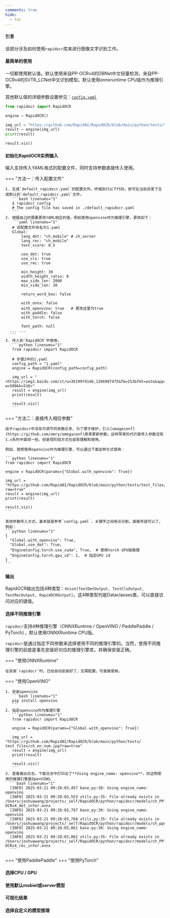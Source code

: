 ```yaml
---
comments: true
hide:
  - toc
---
```


#### 引言

该部分涉及如何使用`rapidocr`库来进行图像文字识别工作。

#### 最简单的使用

一切都使用默认值。默认使用来自PP-OCRv4的DBNet中文轻量检测，来自PP-OCRv4的SVTR_LCNet中文识别模型。默认使用onnxruntime CPU版作为推理引擎。

其他默认值的详细参数设置参见：[`config.yaml`](https://github.com/RapidAI/RapidOCR/blob/main/python/rapidocr/config.yaml)

```python linenums="1"
from rapidocr import RapidOCR

engine = RapidOCR()

img_url = "https://github.com/RapidAI/RapidOCR/blob/main/python/tests/test_files/ch_en_num.jpg?raw=true"
result = engine(img_url)
print(result)

result.vis()
```

#### 初始化RapidOCR实例输入

输入支持传入YAML格式的配置文件，同时支持参数直接传入使用。

=== "方法一：传入配置文件"

    1. 生成`default_rapidocr.yaml`的配置文件。终端执行以下代码，即可在当前目录下生成默认的`default_rapidocr.yaml`文件。
       ```bash linenums="1"
       $ rapidocr config
       # The config file has saved in ./default_rapidocr.yaml
       ```
    2. 根据自己的需要更改YAML相应的值。例如使用openvino作为推理引擎，更改如下：
       ```yaml linenums="1"
       # 该配置文件命名为1.yaml
       Global:
           lang_det: "ch_mobile" # ch_server
           lang_rec: "ch_mobile"
           text_score: 0.5

           use_det: true
           use_cls: true
           use_rec: true

           min_height: 30
           width_height_ratio: 8
           max_side_len: 2000
           min_side_len: 30

           return_word_box: false

           with_onnx: false
           with_openvino: true   # 更改这里为true
           with_paddle: false
           with_torch: false

           font_path: null
      ... ...
      ```
    3. 传入到`RapidOCR`中使用。
       ```python linenums="1"
       from rapidocr import RapidOCR

       # 步骤2中的1.yaml
       config_path = "1.yaml"
       engine = RapidOCR(config_path=config_path)

       img_url = "<https://img1.baidu.com/it/u=3619974146,1266987475&fm=253&fmt=auto&app=138&f=JPEG?w=500&h=516>"
       result = engine(img_url)
       print(result)

       result.vis()
       ```

=== "方法二：直接传入相应参数"

    由于rapidocr中涉及可调节的参数众多，为了便于维护，引入[omageconf](https://github.com/omry/omegaconf)库来更新参数。这样带来的代价是传入参数没有1.x系列中直观一些。但是现阶段方式也容易理解和使用。

    例如，我想使用openvino作为推理引擎，可以通过下面这种方式使用：

    ```python linenums="1"
    from rapidocr import RapidOCR

    engine = RapidOCR(params={"Global.with_openvino": True})

    img_url = "https://github.com/RapidAI/RapidOCR/blob/main/python/tests/test_files/ch_en_num.jpg?raw=true"
    result = engine(img_url)
    print(result)

    result.vis()
    ```

    其他参数传入方式，基本就是参考`config.yaml`，关键字之间用点分割，直接写就可以了。例如：
    ```python linenums="1"
    {
      "Global.with_openvino": True,
      "Global.use_det": True,
      "EngineConfig.torch.use_cuda", True,  # 使用torch GPU版推理
      "EngineConfig.torch.gpu_id": 1,  # 指定GPU id
    }
    ```

#### 输出

RapidOCR输出包括4种类型：`Union[TextDetOutput, TextClsOutput, TextRecOutput, RapidOCROutput]`。这4种类型均是Dataclasses类，可以直接访问对应的键值。

#### 选择不同推理引擎

`rapidocr`支持4种推理引擎（ONNXRuntime / OpenVINO / PaddlePaddle / PyTorch），默认使用ONNXRuntime CPU版。

`rapidocr`是通过指定不同参数来选择使用不同的推理引擎的。当然，使用不同推理引擎的前提是事先安装好对应的推理引擎库，并确保安装正确。

=== "使用ONNXRuntime"

    在安装`rapidocr`时，已经自动安装好了，无需配置，可直接使用。

=== "使用OpenVINO"

    1. 安装openvino
       ```bash linenums="1"
       pip install openvino
       ```
    2. 指定openvino作为推理引擎
       ```python linenums="1"
       from rapidocr import RapidOCR

       engine = RapidOCR(params={"Global.with_openvino": True})

       img_url = "https://github.com/RapidAI/RapidOCR/blob/main/python/tests/ test_files/ch_en_num.jpg?raw=true"
       result = engine(img_url)
       print(result)

       result.vis()
       ```
    3. 查看输出日志。下面日志中打印出了**Using engine_name: openvino**，则证明使用的推理引擎是OpenVINO。
      ```bash linenums="1"
      [INFO] 2025-03-21 09:28:03,457 base.py:30: Using engine_name: openvino
      [INFO] 2025-03-21 09:28:03,553 utils.py:35: File already exists in /Users/joshuawang/projects/_self/RapidOCR/python/rapidocr/models/ch_PP-OCRv4_det_infer.onnx
      [INFO] 2025-03-21 09:28:03,767 base.py:30: Using engine_name: openvino
      [INFO] 2025-03-21 09:28:03,768 utils.py:35: File already exists in /Users/joshuawang/projects/_self/RapidOCR/python/rapidocr/models/ch_ppocr_mobile_v2.0_cls_infer.onnx
      [INFO] 2025-03-21 09:28:03,861 base.py:30: Using engine_name: openvino
      [INFO] 2025-03-21 09:28:03,862 utils.py:35: File already exists in /Users/joshuawang/projects/_self/RapidOCR/python/rapidocr/models/ch_PP-OCRv4_rec_infer.onnx
      ```

=== "使用PaddlePaddle"
=== "使用PyTorch"

#### 选择CPU / GPU

#### 使用默认mobiel或server模型

#### 可视化结果

#### 选择自定义的模型推理
